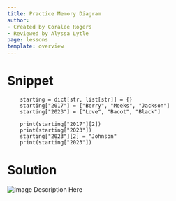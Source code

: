 ```yaml
---
title: Practice Memory Diagram
author:
- Created by Coralee Rogers
- Reviewed by Alyssa Lytle
page: lessons
template: overview
---
```


# Snippet

```
    starting = dict[str, list[str]] = {}
    starting["2017"] = ["Berry", "Meeks", "Jackson"]
    starting["2023"] = ["Love", "Bacot", "Black"]

    print(starting["2017"][2])
    print(starting["2023"])
    starting["2023"][2] = "Johnson"
    print(starting["2023"])
```

# Solution
<img class="img-fluid" src="/static/practice-mem-diagrams/lineup-sol.png" alt="Image Description Here"  />

<!-- *Image Description:*
The memory diagram provided contains three main components: Stack, Heap, and Output.

Stack:
* The Stack section contains a single frame labeled "Globals."
* Inside Globals, there is a variable named starting pointing to a list on the Heap.

Heap:
* The first part is a dictionary object with string keys and lists of strings for values. There are two keys: "2017" and "2023." Each key points to a different list.
* The second part consists of two lists of strings. Each list contains five elements with indices from 0 to 4.
* The first list contains the following strings: "Berry", "Meeks", "Jackson", "Pinson", and "Hicks".
* The second list contains the strings: "Love", "Bacot", "Black", "Johnson" (with “Nance” crossed-out), and "Davis".

The output section has three outputs:
* The string “Jackson”
* The list [“Love”, “Bacot”, “Black”, “Nance”, “Davis”]
* The list [“Love”, “Bacot”, “Black”, “Johnson”, “Davis”] -->